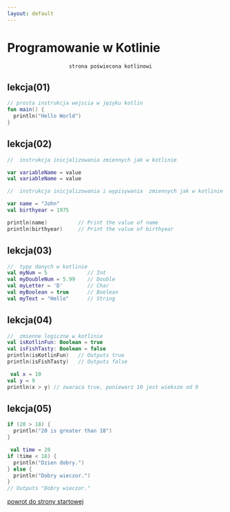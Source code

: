 ```yaml
---
layout: default
---
```

# Programowanie w Kotlinie
                        strona poświecona kotlinowi


## lekcja(01)

```kotlin
// prosta instrukcja wejscia w języku kotlin
fun main() {
  println("Hello World")
}
```

## lekcja(02)

```kotlin
//  instrukcja inicjalizowania zmiennych jak w kotlinie 

var variableName = value
val variableName = value
```
```kotlin
//  instrukcja inicjalizowania i wypisywania  zmiennych jak w kotlinie 

var name = "John"
val birthyear = 1975

println(name)          // Print the value of name
println(birthyear)     // Print the value of birthyear
```
## lekcja(03)

```kotlin
//  typy danych w kotlinie
val myNum = 5             // Int
val myDoubleNum = 5.99    // Double
val myLetter = 'D'        // Char
val myBoolean = true      // Boolean
val myText = "Hello"      // String
```
## lekcja(04)

```kotlin
//  zmienne logiczne w kotlinie
val isKotlinFun: Boolean = true
val isFishTasty: Boolean = false
println(isKotlinFun)   // Outputs true
println(isFishTasty)   // Outputs false 
```
```kotlin
 val x = 10
val y = 9
println(x > y) // zwaraca true, poniewarz 10 jest wieksze od 9
```


## lekcja(05)

```kotlin
if (20 > 18) {
  println("20 is greater than 18")
}
```


```kotlin
 val time = 20
if (time < 18) {
  println("Dzien dobry.")
} else {
  println("Dobry wieczor.")
}
// Outputs "Dobry wieczor."
```
[powrot do strony startowej](./index.html)
